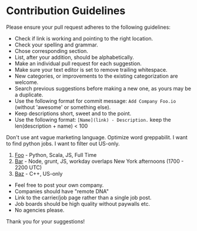 # Contribution Guidelines

Please ensure your pull request adheres to the following guidelines:

- Check if link is working and pointing to the right location.
- Check your spelling and grammar.
- Chose corresponding section.
- List, after your addition, should be alphabetically.
- Make an individual pull request for each suggestion.
- Make sure your text editor is set to remove trailing whitespace.
- New categories, or improvements to the existing categorization are welcome.
- Search previous suggestions before making a new one, as yours may be a duplicate.
- Use the following format for commit message: `Add Company Foo.io` (without 'awesome' or something else).
- Keep descriptions short, sweet and to the point.
- Use the following format: `[Name](link) - Description.` keep the len(description + name) < 100

Don't use ant vague marketing language. Optimize word greppabilit. I want to find python jobs. I want to filter out US-only.
1. [Foo](foo.io) - Python, Scala, JS, Full Time
1. [Bar](bar.io) - Node, grunt, JS, workday overlaps New York afternoons (1700 - 2200 UTC)
1. [Baz](baz.io) - C++, US-only

- Feel free to post your own company.
- Companies should have "remote DNA"
- Link to the carrier/job page rather than a single job post.
- Job boards should be high quality without paywalls etc.
- No agencies please.

Thank you for your suggestions!
